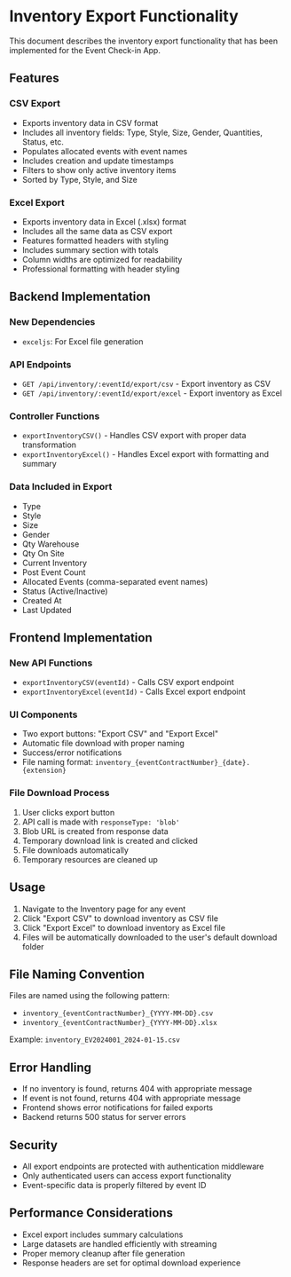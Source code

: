 # Inventory Export Functionality

This document describes the inventory export functionality that has been implemented for the Event Check-in App.

## Features

### CSV Export
- Exports inventory data in CSV format
- Includes all inventory fields: Type, Style, Size, Gender, Quantities, Status, etc.
- Populates allocated events with event names
- Includes creation and update timestamps
- Filters to show only active inventory items
- Sorted by Type, Style, and Size

### Excel Export
- Exports inventory data in Excel (.xlsx) format
- Includes all the same data as CSV export
- Features formatted headers with styling
- Includes summary section with totals
- Column widths are optimized for readability
- Professional formatting with header styling

## Backend Implementation

### New Dependencies
- `exceljs`: For Excel file generation

### API Endpoints
- `GET /api/inventory/:eventId/export/csv` - Export inventory as CSV
- `GET /api/inventory/:eventId/export/excel` - Export inventory as Excel

### Controller Functions
- `exportInventoryCSV()` - Handles CSV export with proper data transformation
- `exportInventoryExcel()` - Handles Excel export with formatting and summary

### Data Included in Export
- Type
- Style
- Size
- Gender
- Qty Warehouse
- Qty On Site
- Current Inventory
- Post Event Count
- Allocated Events (comma-separated event names)
- Status (Active/Inactive)
- Created At
- Last Updated

## Frontend Implementation

### New API Functions
- `exportInventoryCSV(eventId)` - Calls CSV export endpoint
- `exportInventoryExcel(eventId)` - Calls Excel export endpoint

### UI Components
- Two export buttons: "Export CSV" and "Export Excel"
- Automatic file download with proper naming
- Success/error notifications
- File naming format: `inventory_{eventContractNumber}_{date}.{extension}`

### File Download Process
1. User clicks export button
2. API call is made with `responseType: 'blob'`
3. Blob URL is created from response data
4. Temporary download link is created and clicked
5. File downloads automatically
6. Temporary resources are cleaned up

## Usage

1. Navigate to the Inventory page for any event
2. Click "Export CSV" to download inventory as CSV file
3. Click "Export Excel" to download inventory as Excel file
4. Files will be automatically downloaded to the user's default download folder

## File Naming Convention

Files are named using the following pattern:
- `inventory_{eventContractNumber}_{YYYY-MM-DD}.csv`
- `inventory_{eventContractNumber}_{YYYY-MM-DD}.xlsx`

Example: `inventory_EV2024001_2024-01-15.csv`

## Error Handling

- If no inventory is found, returns 404 with appropriate message
- If event is not found, returns 404 with appropriate message
- Frontend shows error notifications for failed exports
- Backend returns 500 status for server errors

## Security

- All export endpoints are protected with authentication middleware
- Only authenticated users can access export functionality
- Event-specific data is properly filtered by event ID

## Performance Considerations

- Excel export includes summary calculations
- Large datasets are handled efficiently with streaming
- Proper memory cleanup after file generation
- Response headers are set for optimal download experience 